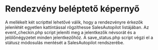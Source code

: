 # Rendezvény beléptető képernyő

A mellékelt két scripttel lehetővé válik, hogy a rendezvényre érkezők jelenlétét egyetlen kattintással rögzíthesse SalesAutopilot listájában.
Az event_checkin.php script jeleníti meg a jelentkezők névsorát és a jelölőnégyzetet minden jelentkezőhöz.
A save_status.php script végzi el a státusz módosulás mentését a SalesAutopilot rendszerébe.

